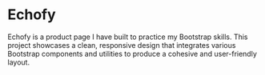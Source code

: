 # Echofy

Echofy is a product page I have built to practice my Bootstrap skills. This project showcases a clean, responsive design that integrates various Bootstrap components and utilities to produce a cohesive and user-friendly layout.

